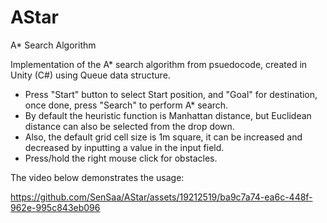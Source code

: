 # AStar
A* Search Algorithm

Implementation of the A* search algorithm from psuedocode, created in Unity (C#) using Queue data structure.

- Press "Start" button to select Start position, and "Goal" for destination, once done, press "Search" to perform A* search.
- By default the heuristic function is Manhattan distance, but Euclidean distance can also be selected from the drop down.
- Also, the default grid cell size is 1m square, it can be increased and decreased by inputting a value in the input field.
- Press/hold the right mouse click for obstacles.

The video below demonstrates the usage:


https://github.com/SenSaa/AStar/assets/19212519/ba9c7a74-ea6c-448f-962e-995c843eb096


